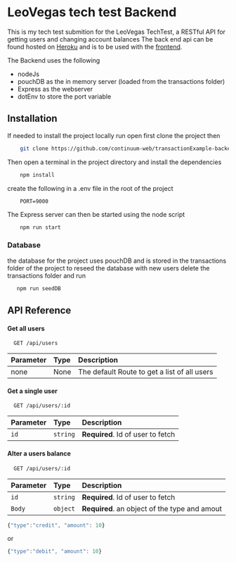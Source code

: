 
# LeoVegas tech test Backend

This is my tech test submition for the LeoVegas TechTest,
a RESTful API for getting users and changing account balances
The back end api can be found hosted on [Heroku](https://transactionsexample.herokuapp.com/)
and is to be used with the [frontend](here).

The Backend uses the following

+ nodeJs
+ pouchDB as the in memory server (loaded from the transactions folder)
+ Express as the webserver 
+ dotEnv to store the port variable

## Installation

If needed to install the project locally run open first clone the project then

```bash
    git clone https://github.com/continuum-web/transactionExample-backend.git
```
Then open a terminal in the project directory and install the dependencies

```bash
    npm install
```
create the following in a .env file in the root of the project 
```
    PORT=9000
```

The Express server can then be started using the node script 
```bash
    npm run start
```

### Database 
 the database for the project uses pouchDB and is stored in the transactions folder of the project
 to reseed the database with new users delete the transactions folder and run

 ```bash
    npm run seedDB
 ```
    
## API Reference

#### Get all users

```http
  GET /api/users
```

| Parameter | Type     | Description                |
| :-------- | :------- | :------------------------- |
|  none | None   | The default Route to get a list of all users  |

#### Get a single user

```http
  GET /api/users/:id
```

| Parameter | Type     | Description                       |
| :-------- | :------- | :-------------------------------- |
| `id`      | `string` | **Required**. Id of user to fetch |

#### Alter a users balance

```http
  GET /api/users/:id
```

| Parameter | Type     | Description                       |
| :-------- | :------- | :-------------------------------- |
| `id`      | `string` | **Required**. Id of user to fetch |
| `Body`      | `object` | **Required**. an object of the type and amout|

```js
{"type":"credit", "amount": 10}

```

or 

```js
{"type":"debit", "amount": 10}

```


